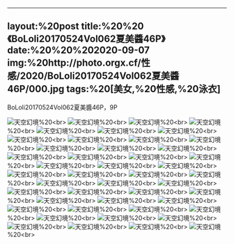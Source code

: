 ﻿---
layout:%20post
title:%20%20《BoLoli20170524Vol062夏美醬46P》
date:%20%20%202020-09-07
img:%20http://photo.orgx.cf/性感/2020/BoLoli20170524Vol062夏美醬46P/000.jpg
tags:%20[美女,%20性感,%20泳衣]
---

BoLoli20170524Vol062夏美醬46P，9P



![天空幻境](http://photo.orgx.cf/性感/2020/BoLoli20170524Vol062夏美醬46P/001.jpg%20''天空幻境'')%20<br>
![天空幻境](http://photo.orgx.cf/性感/2020/BoLoli20170524Vol062夏美醬46P/002.jpg%20''天空幻境'')%20<br>
![天空幻境](http://photo.orgx.cf/性感/2020/BoLoli20170524Vol062夏美醬46P/003.jpg%20''天空幻境'')%20<br>
![天空幻境](http://photo.orgx.cf/性感/2020/BoLoli20170524Vol062夏美醬46P/004.jpg%20''天空幻境'')%20<br>
![天空幻境](http://photo.orgx.cf/性感/2020/BoLoli20170524Vol062夏美醬46P/005.jpg%20''天空幻境'')%20<br>
![天空幻境](http://photo.orgx.cf/性感/2020/BoLoli20170524Vol062夏美醬46P/006.jpg%20''天空幻境'')%20<br>
![天空幻境](http://photo.orgx.cf/性感/2020/BoLoli20170524Vol062夏美醬46P/007.jpg%20''天空幻境'')%20<br>
![天空幻境](http://photo.orgx.cf/性感/2020/BoLoli20170524Vol062夏美醬46P/008.jpg%20''天空幻境'')%20<br>
![天空幻境](http://photo.orgx.cf/性感/2020/BoLoli20170524Vol062夏美醬46P/009.jpg%20''天空幻境'')%20<br>
![天空幻境](http://photo.orgx.cf/性感/2020/BoLoli20170524Vol062夏美醬46P/010.jpg%20''天空幻境'')%20<br>
![天空幻境](http://photo.orgx.cf/性感/2020/BoLoli20170524Vol062夏美醬46P/011.jpg%20''天空幻境'')%20<br>
![天空幻境](http://photo.orgx.cf/性感/2020/BoLoli20170524Vol062夏美醬46P/012.jpg%20''天空幻境'')%20<br>
![天空幻境](http://photo.orgx.cf/性感/2020/BoLoli20170524Vol062夏美醬46P/013.jpg%20''天空幻境'')%20<br>
![天空幻境](http://photo.orgx.cf/性感/2020/BoLoli20170524Vol062夏美醬46P/014.jpg%20''天空幻境'')%20<br>
![天空幻境](http://photo.orgx.cf/性感/2020/BoLoli20170524Vol062夏美醬46P/015.jpg%20''天空幻境'')%20<br>
![天空幻境](http://photo.orgx.cf/性感/2020/BoLoli20170524Vol062夏美醬46P/016.jpg%20''天空幻境'')%20<br>
![天空幻境](http://photo.orgx.cf/性感/2020/BoLoli20170524Vol062夏美醬46P/017.jpg%20''天空幻境'')%20<br>
![天空幻境](http://photo.orgx.cf/性感/2020/BoLoli20170524Vol062夏美醬46P/018.jpg%20''天空幻境'')%20<br>
![天空幻境](http://photo.orgx.cf/性感/2020/BoLoli20170524Vol062夏美醬46P/019.jpg%20''天空幻境'')%20<br>
![天空幻境](http://photo.orgx.cf/性感/2020/BoLoli20170524Vol062夏美醬46P/020.jpg%20''天空幻境'')%20<br>
![天空幻境](http://photo.orgx.cf/性感/2020/BoLoli20170524Vol062夏美醬46P/021.jpg%20''天空幻境'')%20<br>
![天空幻境](http://photo.orgx.cf/性感/2020/BoLoli20170524Vol062夏美醬46P/022.jpg%20''天空幻境'')%20<br>
![天空幻境](http://photo.orgx.cf/性感/2020/BoLoli20170524Vol062夏美醬46P/023.jpg%20''天空幻境'')%20<br>
![天空幻境](http://photo.orgx.cf/性感/2020/BoLoli20170524Vol062夏美醬46P/024.jpg%20''天空幻境'')%20<br>
![天空幻境](http://photo.orgx.cf/性感/2020/BoLoli20170524Vol062夏美醬46P/025.jpg%20''天空幻境'')%20<br>
![天空幻境](http://photo.orgx.cf/性感/2020/BoLoli20170524Vol062夏美醬46P/026.jpg%20''天空幻境'')%20<br>
![天空幻境](http://photo.orgx.cf/性感/2020/BoLoli20170524Vol062夏美醬46P/027.jpg%20''天空幻境'')%20<br>
![天空幻境](http://photo.orgx.cf/性感/2020/BoLoli20170524Vol062夏美醬46P/028.jpg%20''天空幻境'')%20<br>
![天空幻境](http://photo.orgx.cf/性感/2020/BoLoli20170524Vol062夏美醬46P/029.jpg%20''天空幻境'')%20<br>
![天空幻境](http://photo.orgx.cf/性感/2020/BoLoli20170524Vol062夏美醬46P/030.jpg%20''天空幻境'')%20<br>
![天空幻境](http://photo.orgx.cf/性感/2020/BoLoli20170524Vol062夏美醬46P/031.jpg%20''天空幻境'')%20<br>
![天空幻境](http://photo.orgx.cf/性感/2020/BoLoli20170524Vol062夏美醬46P/032.jpg%20''天空幻境'')%20<br>
![天空幻境](http://photo.orgx.cf/性感/2020/BoLoli20170524Vol062夏美醬46P/033.jpg%20''天空幻境'')%20<br>
![天空幻境](http://photo.orgx.cf/性感/2020/BoLoli20170524Vol062夏美醬46P/034.jpg%20''天空幻境'')%20<br>
![天空幻境](http://photo.orgx.cf/性感/2020/BoLoli20170524Vol062夏美醬46P/035.jpg%20''天空幻境'')%20<br>
![天空幻境](http://photo.orgx.cf/性感/2020/BoLoli20170524Vol062夏美醬46P/036.jpg%20''天空幻境'')%20<br>
![天空幻境](http://photo.orgx.cf/性感/2020/BoLoli20170524Vol062夏美醬46P/037.jpg%20''天空幻境'')%20<br>
![天空幻境](http://photo.orgx.cf/性感/2020/BoLoli20170524Vol062夏美醬46P/038.jpg%20''天空幻境'')%20<br>
![天空幻境](http://photo.orgx.cf/性感/2020/BoLoli20170524Vol062夏美醬46P/039.jpg%20''天空幻境'')%20<br>
![天空幻境](http://photo.orgx.cf/性感/2020/BoLoli20170524Vol062夏美醬46P/040.jpg%20''天空幻境'')%20<br>
![天空幻境](http://photo.orgx.cf/性感/2020/BoLoli20170524Vol062夏美醬46P/041.jpg%20''天空幻境'')%20<br>
![天空幻境](http://photo.orgx.cf/性感/2020/BoLoli20170524Vol062夏美醬46P/042.jpg%20''天空幻境'')%20<br>
![天空幻境](http://photo.orgx.cf/性感/2020/BoLoli20170524Vol062夏美醬46P/043.jpg%20''天空幻境'')%20<br>
![天空幻境](http://photo.orgx.cf/性感/2020/BoLoli20170524Vol062夏美醬46P/044.jpg%20''天空幻境'')%20<br>
![天空幻境](http://photo.orgx.cf/性感/2020/BoLoli20170524Vol062夏美醬46P/045.jpg%20''天空幻境'')%20<br>
![天空幻境](http://photo.orgx.cf/性感/2020/BoLoli20170524Vol062夏美醬46P/046.jpg%20''天空幻境'')%20<br>
